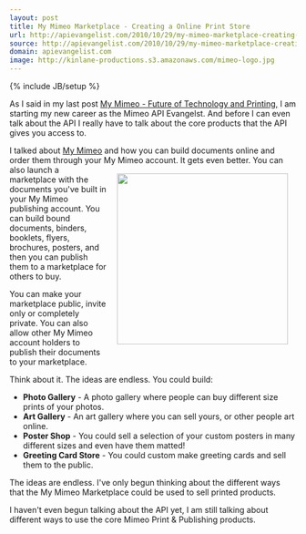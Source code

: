 ```yaml
---
layout: post
title: My Mimeo Marketplace - Creating a Online Print Store
url: http://apievangelist.com/2010/10/29/my-mimeo-marketplace-creating-a-online-print-store/
source: http://apievangelist.com/2010/10/29/my-mimeo-marketplace-creating-a-online-print-store/
domain: apievangelist.com
image: http://kinlane-productions.s3.amazonaws.com/mimeo-logo.jpg
---
```

{% include JB/setup %}<p>As I said in my last post <a href="http://www.kinlane.com/2010/10/my-mimeo-future-of-technology-and-printing/">My Mimeo - Future of Technology and Printing,</a> I am starting my new career as the Mimeo API Evangelst.  And before I can even talk about the API I really have to talk about the core products that the API gives you access to.<p></p>
I talked about <a href="http://my.mimeo.com">My Mimeo</a> and how you can build documents online and order them through your My Mimeo account.  It gets even better.
<img style="padding: 15px;" src="http://kinlane-productions.s3.amazonaws.com/mimeo-logo.jpg" alt="" width="300" align="right" />
You can also launch a marketplace with the documents you've built in your My Mimeo publishing account.  You can build bound documents, binders, booklets, flyers, brochures, posters, and then you can publish them to a marketplace for others to buy.<p></p>
You can make your marketplace public, invite only or completely private.   You can also allow other My Mimeo account holders to publish their documents to your marketplace.<p></p>
Think about it.  The ideas are endless.  You could build:
<ul class="mainlist">
	<li><strong>Photo Gallery</strong> - A photo gallery where people can buy different size prints of your photos.</li>
	<li><strong>Art Gallery</strong> - An art gallery where you can sell yours, or other people art online.</li>
	<li><strong>Poster Shop</strong> -  You could sell a selection of your custom posters in many different sizes and even have them matted!</li>
	<li><strong>Greeting Card Store</strong> - You could custom make greeting cards and sell them to the public.</li>
</ul>
The ideas are endless.  I've only begun thinking about the different ways that the My Mimeo Marketplace could be used to sell printed products.<p></p>
I haven't even begun talking about the API yet, I am still talking about different ways to use the core Mimeo Print &amp; Publishing products.</p>
